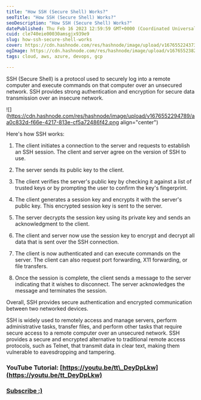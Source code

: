 ```yaml
---
title: "How SSH (Secure Shell) Works?"
seoTitle: "How SSH (Secure Shell) Works?"
seoDescription: "How SSH (Secure Shell) Works?"
datePublished: Thu Feb 16 2023 12:59:59 GMT+0000 (Coordinated Universal Time)
cuid: cle740eie00030amsgjx939e9
slug: how-ssh-secure-shell-works
cover: https://cdn.hashnode.com/res/hashnode/image/upload/v1676552243736/f450d72e-7acf-42e7-8677-152abbe29316.png
ogImage: https://cdn.hashnode.com/res/hashnode/image/upload/v1676552382489/66b8aebe-41f3-48c6-8e51-16ef081466b5.png
tags: cloud, aws, azure, devops, gcp

---
```


SSH (Secure Shell) is a protocol used to securely log into a remote computer and execute commands on that computer over an unsecured network. SSH provides strong authentication and encryption for secure data transmission over an insecure network.

![](https://cdn.hashnode.com/res/hashnode/image/upload/v1676552294789/aa0c832d-f66e-4217-813e-cf5a72486f42.png align="center")

Here's how SSH works:

1. The client initiates a connection to the server and requests to establish an SSH session. The client and server agree on the version of SSH to use.
    
2. The server sends its public key to the client.
    
3. The client verifies the server's public key by checking it against a list of trusted keys or by prompting the user to confirm the key's fingerprint.
    
4. The client generates a session key and encrypts it with the server's public key. This encrypted session key is sent to the server.
    
5. The server decrypts the session key using its private key and sends an acknowledgment to the client.
    
6. The client and server now use the session key to encrypt and decrypt all data that is sent over the SSH connection.
    
7. The client is now authenticated and can execute commands on the server. The client can also request port forwarding, X11 forwarding, or file transfers.
    
8. Once the session is complete, the client sends a message to the server indicating that it wishes to disconnect. The server acknowledges the message and terminates the session.
    

Overall, SSH provides secure authentication and encrypted communication between two networked devices.

SSH is widely used to remotely access and manage servers, perform administrative tasks, transfer files, and perform other tasks that require secure access to a remote computer over an unsecured network. SSH provides a secure and encrypted alternative to traditional remote access protocols, such as Telnet, that transmit data in clear text, making them vulnerable to eavesdropping and tampering.

### **YouTube Tutorial:** [https://youtu.be/tt\_DeyDpLkw](https://youtu.be/tt_DeyDpLkw)

### [**Subscribe :)**](https://www.youtube.com/@amonkincloud/)